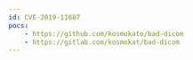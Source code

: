 ```yaml
---
id: CVE-2019-11687
pocs:
    - https://github.com/kosmokato/bad-dicom
    - https://gitlab.com/kosmokat/bad-dicom
---
```

